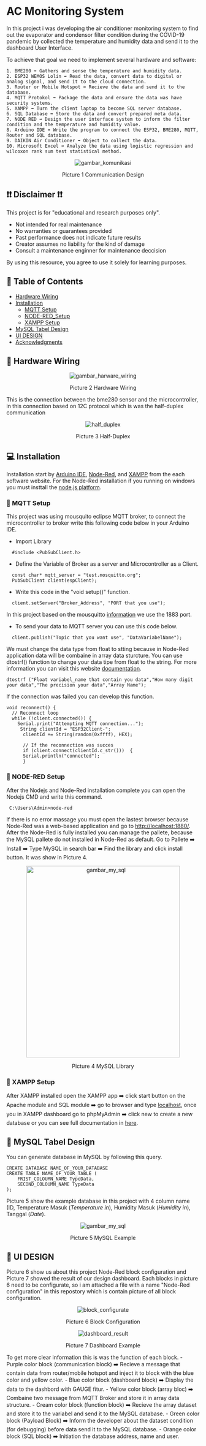 # AC Monitoring System

  In this project i was developing the air conditioner monitoring system to find out the evaporator and condensor filter condition during the COVID-19 pandemic by collected the temperature and humidity data and send it to the dashboard User Interface.

  To achieve that goal we need to implement several hardware and software:

    1. BME280 ➡️ Gathers and sense the temperature and humidity data.
    2. ESP32 WEMOS Lolin ➡️ Read the data, convert data to digital or analog signal, and send it to the cloud connection. 
    3. Router or Mobile Hotspot ➡️ Recieve the data and send it to the database.
    4. MQTT Protokol ➡️ Package the data and ensure the data was have security systems.
    5. XAMPP ➡️ Turn the client laptop to become SQL server database.
    6. SQL Database ➡️ Store the data and convert prepared meta data.
    7. NODE RED ➡️ Design the user interface system to inform the filter condition and the temperature and humidity value.
    8. Arduino IDE ➡️ Write the program to connect the ESP32, BME280, MQTT, Router and SQL database.
    9. DAIKIN Air Conditioner ➡️ Object to collect the data.
    10. Microsoft Excel ➡️ Analyze the data using logistic regression and wilcoxon rank sum test statistical method.

<p align = "center" >
<img alt="gambar_komunikasi" src="https://github.com/riefkyiqbalm/AC_Monitoring_System/blob/master/Picture/Communication_Design.jpg"/>
</p>

<p align = "center" >
Picture 1 Communication Design
</p>

## ❗❗ Disclaimer ❗❗

This project is for "educational and research purposes only".

  - Not intended for real maintenance
  - No warranties or guarantees provided
  - Past performance does not indicate future results
  - Creator assumes no liability for the kind of damage
  - Consult a maintenance enginner for maintenance deccision

By using this resource, you agree to use it solely for learning purposes.

## 📝 Table of Contents

  - [Hardware Wiring](#hardware_wiring)
  - [Installation](#installation)
    - [MQTT Setup](#mqtt_setup)
    - [NODE-RED_Setup](#node_red_setup)
    - [XAMPP Setup](#xampp_setup)
  - [MySQL Tabel Design](#mysql_tabel_design)
  - [UI DESIGN](#ui_design)
  - [Acknowledgments](#acknowledgments)

## 🔌 Hardware Wiring <a name = "hardware_wiring"></a>
<p align = "center" >
<img  alt="gambar_harware_wiring" src="https://github.com/riefkyiqbalm/AC_Monitoring_System/blob/master/Picture/Hardware_Wiring.jpg"/>
</p>

<p align = "center" >
Picture 2 Hardware Wiring
</p>
  This is the connection between the bme280 sensor and the microcontroller, in this connection based on 12C protocol which is was the half-duplex communication
<p align = "center" >
<img alt="half_duplex" src="https://github.com/riefkyiqbalm/AC_Monitoring_System/blob/master/Picture/12C_Half_Duplex.jpg"/>
</p>

<p align = "center" >
Picture 3 Half-Duplex
</p>

## 💻 Installation <a name = "installation"></a>

  Installation start by [Arduino IDE](https://docs.arduino.cc/software/ide-v1/tutorials/Windows/), [Node-Red](https://nodered.org/docs/getting-started/windows), and [XAMPP](https://www.apachefriends.org/download.html) from the each software website. For the Node-Red installation if you running on windows you must insttall the [node.js platform](https://nodejs.org/en/).

  ### 🔧 MQTT Setup <a name = "mqtt_setup"></a>

  This project was using mousquito eclipse MQTT broker, to connect the microcontroller to broker write this following code below in your Arduino IDE.

  - Import Library
```
  #include <PubSubClient.h>
```
  - Define the Variable of Broker as a server and Microcontroller as a Client.
```
  const char* mqtt_server = "test.mosquitto.org";
  PubSubClient client(espClient);
```
  - Write this code in the "void setup()" function.
```
  client.setServer("Broker_Address", "PORT that you use");
```
  In this project based on the mousquitto [information](https://test.mosquitto.org/) we use the 1883 port.
  - To send your data to MQTT server you can use this code below.
```
  client.publish("Topic that you want use", "DataVariabelName");
```
  We must change the data type from float to stting because in Node-Red application data will be combaine in array data sturcture. You can use dtostrf() function to change your data tipe from float to the string. For more information you can visit this website [documentation](https://www.programmingelectronics.com/dtostrf/).
```
dtostrf ("Float variabel_name that contain you data","How many digit your data","The precision your data","Array Name");
```
If the connection was failed you can develop this function.
```
void reconnect() {
  // Reconnect loop 
  while (!client.connected()) {
    Serial.print("Attempting MQTT connection...");
     String clientId = "ESP32Client-";
      clientId += String(random(0xffff), HEX);

      // If the reconnection was succes
      if (client.connect(clientId.c_str()))  {   
      Serial.println("connected");
      }
```
  ### 🔧 NODE-RED Setup <a name = "node_red_setup"></a>
  After the Nodejs and Node-Red installation complete you can open the Nodejs CMD and write this command.
 ```
  C:\Users\Admin>node-red
```
  If there is no error massage you must open the lastest browser because Node-Red was a web-based application and go to [http://localhost:1880/](http://localhost:1880/). After the Node-Red is fully installed you can manage the pallete, because the MySQL pallete do not installed in Node-Red as default. Go to Pallete ➡️ Install ➡️ Type MySQL in search bar ➡️ Find the library and click install button. It was show in Picture 4.

<p align = "center" >
<img width="400" height = "500" alt="gambar_my_sql" src="https://github.com/riefkyiqbalm/AC_Monitoring_System/blob/master/Picture/MySQL_Library.jpg"/>
</p>


<p align = "center" >
Picture 4 MySQL Library
</p>

  ### 🔧 XAMPP Setup <a name = "xampp_setup"></a>
  After XAMPP installed open the XAMPP app ➡️ click start button on the Apache module and SQL module ➡️ go to browser and type [localhost](http://localhost/dashboard/), once you in XAMPP dashboard go to phpMyAdmin ➡️ click new to create a new database or you can see full documentation in [here](https://www.phpmyadmin.net/docs/).

## 📒 MySQL Tabel Design <a name = "mysql_table_design"></a>

You can generate database in MySQL by following this query.
```
CREATE DATABASE NAME_OF_YOUR_DATABASE
CREATE TABLE NAME_OF_YOUR_TABLE (
    FRIST_COLOUMN_NAME TypeData,
    SECOND_COLOUMN_NAME TypeData
);
```
  Picture 5 show the example database in this project with 4 column name (ID, Temperature Masuk (_Temperature in_), Humidity Masuk (_Humidity in_), Tanggal (_Date_).

<p align = "center" >
<img alt="gambar_my_sql" src="https://github.com/riefkyiqbalm/AC_Monitoring_System/blob/master/Picture/Data_Storing.jpg"/>
</p>


<p align = "center" >
Picture 5 MySQL Example
</p>

## 📱 UI DESIGN <a name = "ui_design"></a>

  Picture 6 show us about this project Node-Red block configuration and Picture 7 showed the result of our design dashboard. Each blocks in picture 6 need to be configurate, so i am attached a file with a name "Node-Red configuration" in this repostory which is contain picture of all block configuration.

<p align = "center" >
<img alt="block_configurate" src="https://github.com/riefkyiqbalm/AC_Monitoring_System/blob/master/Picture/Node-RED_design.jpg"/>
</p>


<p align = "center" >
Picture 6 Block Configuration
</p>

<p align = "center" >
<img alt="dashboard_result" src="https://github.com/riefkyiqbalm/AC_Monitoring_System/blob/master/Picture/UI_Node-RED.jpg"/>
</p>

<p align = "center" >
Picture 7 Dashboard Example
</p>

  To get more clear information this is was the function of each block.
    - Purple color block (communication block) ➡️ Recieve a message that contain data from router/mobile hotspot and inject it to block with the blue color and yellow color.
    - Blue color block (dashboard block) ➡️ Display the data to the dashbord with GAUGE fitur.
    - Yellow color block (array bloc) ➡️ Combaine two message from MQTT Broker and store it in array data structure.
    - Cream color block (function block) ➡️ Recieve the array dataset and store it to the variabel and send it to the MySQL database.
    - Green color block (Payload Block) ➡️ Inform the developer about the dataset condition (for debugging) before data send it to the MySQL database.
    - Orange color block (SQL block) ➡️ Initiation the database address, name and user.



